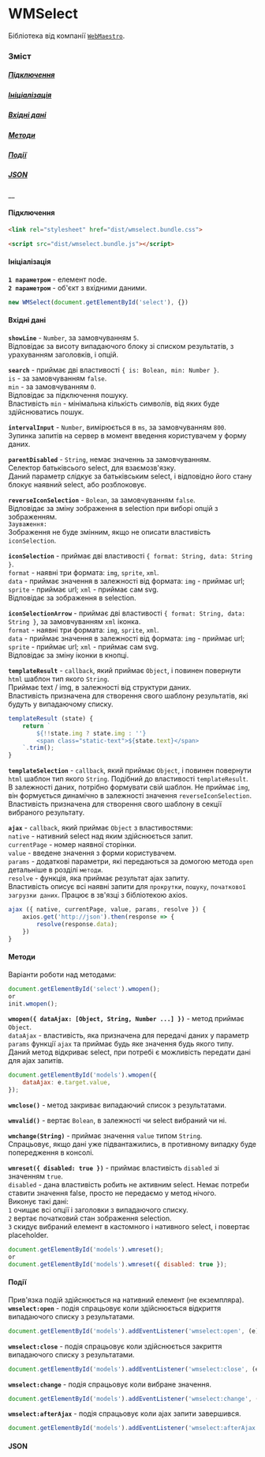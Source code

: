 # WMSelect
Бібліотека від компанії [`WebMaestro`](https://webmaestro.com.ua/).
### Зміст
##### [Підключення](#include)
##### [Ініціалізація](#init)
##### [Вхідні дані](#data)
##### [Методи](#methods)
##### [Події](#events)
##### [JSON](#json)
__

#### Підключення <a name="include"></a>
```html
<link rel="stylesheet" href="dist/wmselect.bundle.css">
 ```

```html
<script src="dist/wmselect.bundle.js"></script>
 ```
#### Ініціалізація <a name="init"></a>
**`1 параметром`** - елемент node.  
**`2 параметром`** - об'єкт з вхідними даними.
```js
new WMSelect(document.getElementById('select'), {})
```
#### Вхідні дані <a name="data"></a>
**`showLine`** - `Number`, за замовчуванням `5`.  
Відповідає за висоту випадаючого блоку зі списком результатів, з урахуванням заголовків, і опцій.  
  
**`search`** - приймає дві властивості `{ is: Bolean, min: Number }`.  
`is` - за замовчуванням `false`.  
`min` - за замовчуванням `0`.  
Відповідає за підключення пошуку.  
Властивість `min` - мінімальна кількість символів, від яких буде здійснюватись пошук.  
  
**`intervalInput`** - `Number`, вимірюється в `ms`, за замовчуванням `800`.  
Зупинка запитів на сервер в момент введення користувачем у форму даних.  
  
**`parentDisabled`** - `String`, немає значеннь за замовчуванням.  
Селектор батьківсього select, для взаємозв'язку.  
Даний параметр слідкує за батьківським select, і відповідно його стану блокує наявний select, або розблоковує.  
  
**`reverseIconSelection`** - `Bolean`, за замовчуванням `false`.  
Відповідає за зміну зображення в selection при виборі опцій з зображенням.  
`Зауваження:`  
Зображення не буде змінним, якщо не описати властивість `iconSelection`.  
  
**`iconSelection`** - приймає дві властивості `{ format: String, data: String }`.  
`format` - наявні три формата: `img`, `sprite`, `xml`.  
`data` - приймає значення в залежності від формата: `img` - приймає url; `sprite` - приймає url; `xml` - приймає сам svg.  
Відповідає за зображення в selection.  
  
**`iconSelectionArrow`** - приймає дві властивості `{ format: String, data: String }`, за замовчуванням `xml` іконка.  
`format` - наявні три формата: `img`, `sprite`, `xml`.  
`data` - приймає значення в залежності від формата: `img` - приймає url; `sprite` - приймає url; `xml` - приймає сам svg.  
Відповідає за зміну іконки в кнопці.  
  
**`templateResult`** - `callback`, який приймає `Object`, і повинен повернути `html` шаблон тип якого `String`.  
Приймає text / img, в залежності від структури даних.  
Властивість призначена для створення свого шаблону результатів, які будуть у випадаючому списку.  
```js
templateResult (state) {
    return `
        ${!!state.img ? state.img : ''}
        <span class="static-text">${state.text}</span>
    `.trim();
}
```
  
**`templateSelection`** - `callback`, який приймає `Object`, і повинен повернути `html` шаблон тип якого `String`. Подібний до властивості `templateResult`.  
В залежності даних, потрібно формувати свій шаблон. Не приймає `img`, він формується динамічно в залежності значення `reverseIconSelection`.  
Властивість призначена для створення свого шаблону в секції вибраного результату.  
  
**`ajax`** - `callback`, який приймає `Object` з властивостями:  
`native` - нативний select над яким здійснюється запит.  
`currentPage` - номер наявної сторінки.  
`value` - введене значення з форми користувачем.  
`params` - додаткові параметри, які передаються за домогою метода `open` детальніше в розділі `методи`.  
`resolve` - функція, яка приймає результат ajax запиту.  
Властивість описує всі наявні запити для `прокрутки`,  `пошуку`, `початкової загрузки даних`. Працює в зв'язці з бібліотекою axios.  
```js
ajax ({ native, currentPage, value, params, resolve }) {
    axios.get('http://json').then(response => {
        resolve(response.data);
    })
}
```
#### Методи <a name="methods"></a>
Варіанти роботи над методами:
```js
document.getElementById('select').wmopen();
or
init.wmopen();
```
  
**`wmopen({ dataAjax: [Object, String, Number ...] })`** - метод приймає `Object`.  
`dataAjax` - властивість, яка призначена для передачі даних у параметр `params` функції `ajax` та приймає будь яке значення будь якого типу.  
Даний метод відкриває select, при потребі є можливість передати дані для ajax запитів.  
```js
document.getElementById('models').wmopen({
    dataAjax: e.target.value,
});
```
  
**`wmclose()`** - метод закриває випадаючий список з результатами.  
  
**`wmvalid()`** - вертає `Bolean`, в залежності чи select вибраний чи ні.  
  
**`wmchange(String)`** - приймає значення `value` типом `String`.  
Спрацьовує, якщо дані уже підвантажились, в противному випадку буде попередження в консолі.  
  
**`wmreset({ disabled: true })`** - приймає властивість `disabled` зі значенням `true`.  
`disabled` - дана властивість робить не активним select. Немає потреби ставити значення false, просто не передаємо у метод нічого.  
Виконує такі дані:  
`1` очищає всі опції і заголовки з випадаючого списку.  
`2` вертає початковий стан зображення selection.  
`3` скидує вибраний елемент в кастомного і нативного select, і повертає placeholder.  
```js
document.getElementById('models').wmreset();
or
document.getElementById('models').wmreset({ disabled: true });
```
#### Події <a name="events"></a>
Прив'язка подій здійснюється на нативний елемент (не екземпляра).  
**`wmselect:open`** - подія спрацьовує коли здійснюється відкриття випадаючого списку з результатами.
```js
document.getElementById('models').addEventListener('wmselect:open', (e) => { })
```
**`wmselect:close`** - подія спрацьовує коли здійснюється закриття випадаючого списку з результатами.
```js
document.getElementById('models').addEventListener('wmselect:close', (e) => { })
```
**`wmselect:change`** - подія спрацьовує коли вибране значення.
```js
document.getElementById('models').addEventListener('wmselect:change', (e) => { })
```
**`wmselect:afterAjax`** - подія спрацьовує коли ajax запити завершився.
```js
document.getElementById('models').addEventListener('wmselect:afterAjax', (e) => { })
```
#### JSON <a name="json"></a>
